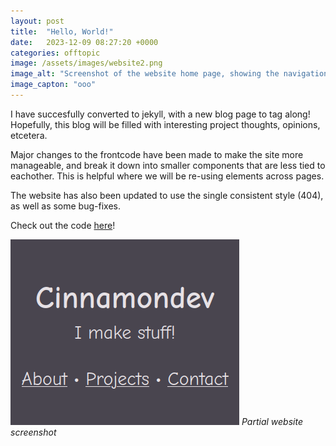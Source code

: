 ```yaml
---
layout: post
title:  "Hello, World!"
date:   2023-12-09 08:27:20 +0000
categories: offtopic
image: /assets/images/website2.png
image_alt: "Screenshot of the website home page, showing the navigation bar."
image_capton: "ooo"
---
```


I have succesfully converted to jekyll, with a new blog page to tag along!
Hopefully, this blog will be filled with interesting project thoughts, opinions, etcetera.

Major changes to the frontcode have been made to make the site more manageable, and break it down into smaller components that are less tied to eachother. This is helpful where we will be re-using elements across pages.

The website has also been updated to use the single consistent style  (404), as well as some bug-fixes.

Check out the code [here](https://github.com/cinnamondev/cinnamondev.github.io)!

![test render](/assets/images/website2.png)
*Partial website screenshot*
